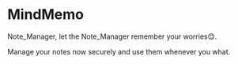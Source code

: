 # MindMemo

Note_Manager, let the Note_Manager remember your worries😊.

Manage your notes now securely and use them whenever you what.

